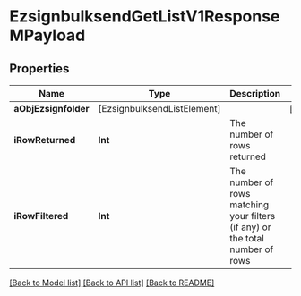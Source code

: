 # EzsignbulksendGetListV1ResponseMPayload

## Properties
Name | Type | Description | Notes
------------ | ------------- | ------------- | -------------
**aObjEzsignfolder** | [EzsignbulksendListElement] |  | [optional] 
**iRowReturned** | **Int** | The number of rows returned | 
**iRowFiltered** | **Int** | The number of rows matching your filters (if any) or the total number of rows | 

[[Back to Model list]](../README.md#documentation-for-models) [[Back to API list]](../README.md#documentation-for-api-endpoints) [[Back to README]](../README.md)


